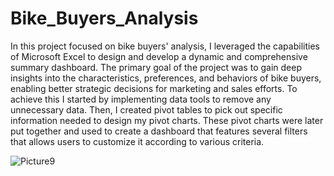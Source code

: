 # Bike_Buyers_Analysis
In this project focused on bike buyers' analysis, I leveraged the capabilities of Microsoft Excel to design and develop a dynamic and comprehensive summary dashboard. The primary goal of the project was to gain deep insights into the characteristics, preferences, and behaviors of bike buyers, enabling better strategic decisions for marketing and sales efforts. 
To achieve this I started by implementing data tools to remove any unnecessary data. Then, I created pivot tables to pick out specific information needed to design my pivot charts. These pivot charts were later put together and used to create a dashboard that features several filters that allows users to customize it according to various criteria.

![Picture9](https://github.com/MohammadMohammadieh/Bike_Stores_Analysis/assets/139064934/bef91652-0f70-4f8c-bf7d-6f134396734b)
